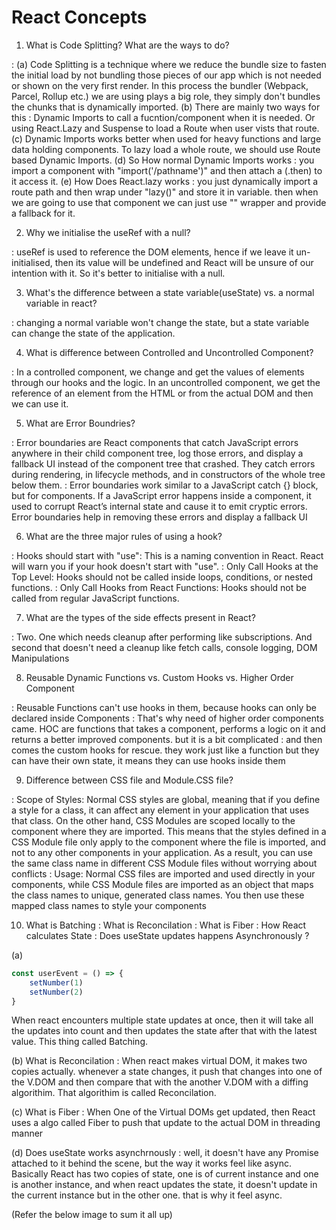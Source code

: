 # React Concepts

1. What is Code Splitting? What are the ways to do?

: (a) Code Splitting is a technique where we reduce the bundle size to fasten the initial load by not bundling those pieces of our app which is not needed or shown on the very first render. In this process the bundler (Webpack, Parcel, Rollup etc.) we are using plays a big role, they simply don't bundles the chunks that is dynamically imported.
(b) There are mainly two ways for this : Dynamic Imports to call a fucntion/component when it is needed. Or using React.Lazy and Suspense to load a Route when user vists that route.
(c) Dynamic Imports works better when used for heavy functions and large data holding components. To lazy load a whole route, we should use Route based Dynamic Imports.
(d) So How normal Dynamic Imports works : you import a component with "import('/pathname')" and then attach a (.then) to it access it.
(e) How Does React.lazy works : you just dynamically import a route path and then wrap under "lazy()" and store it in variable. then when we are going to use that component we can just use "<Suspense></Suspense>" wrapper and provide a fallback for it.

2. Why we initialise the useRef with a null?

: useRef is used to reference the DOM elements, hence if we leave it un-initialised, then its value will be undefined and React will be unsure of our intention with it. So it's better to initialise with a null.

3. What's the difference between a state variable(useState) vs. a normal variable in react?

: changing a normal variable won't change the state, but a state variable can change the state of the application.

4. What is difference between Controlled and Uncontrolled Component?

: In a controlled component, we change and get the values of elements through our hooks and the logic. In an uncontrolled component, we get the reference of an element from the HTML or from the actual DOM and then we can use it.

5. What are Error Boundries?

: Error boundaries are React components that catch JavaScript errors anywhere in their child component tree, log those errors, and display a fallback UI instead of the component tree that crashed. They catch errors during rendering, in lifecycle methods, and in constructors of the whole tree below them.
: Error boundaries work similar to a JavaScript catch {} block, but for components. If a JavaScript error happens inside a component, it used to corrupt React’s internal state and cause it to emit cryptic errors. Error boundaries help in removing these errors and display a fallback UI

6. What are the three major rules of using a hook?

: Hooks should start with "use": This is a naming convention in React. React will warn you if your hook doesn't start with "use". 
: Only Call Hooks at the Top Level: Hooks should not be called inside loops, conditions, or nested functions.
: Only Call Hooks from React Functions: Hooks should not be called from regular JavaScript functions.

7. What are the types of the side effects present in React?

: Two. One which needs cleanup after performing like subscriptions. And second that doesn't need a cleanup like fetch calls, console logging, DOM Manipulations

8. Reusable Dynamic Functions vs. Custom Hooks vs. Higher Order Component

: Reusable Functions can't use hooks in them, because hooks can only be declared inside Components
: That's why need of higher order components came. HOC are functions that takes a component, performs a logic on it and returns a better improved components. but it is a bit complicated
: and then comes the custom hooks for rescue. they work just like a function but they can have their own state, it means they can use hooks inside them

9. Difference between CSS file and Module.CSS file?

: Scope of Styles: Normal CSS styles are global, meaning that if you define a style for a class, it can affect any element in your application that uses that class. On the other hand, CSS Modules are scoped locally to the component where they are imported. This means that the styles defined in a CSS Module file only apply to the component where the file is imported, and not to any other components in your application. As a result, you can use the same class name in different CSS Module files without worrying about conflicts
: Usage: Normal CSS files are imported and used directly in your components, while CSS Module files are imported as an object that maps the class names to unique, generated class names. You then use these mapped class names to style your components

10. What is Batching : What is Reconcilation : What is Fiber : How React calculates State : Does useState updates happens Asynchronously ?

(a)
```js
const userEvent = () => {
    setNumber(1)
    setNumber(2)
}
```
When react encounters multiple state updates at once, then it will take all the updates into count and then updates the state after that with the latest value. This thing called Batching.

(b) What is Reconcilation : When react makes virtual DOM, it makes two copies actually. whenever a state changes, it push that changes into one of the V.DOM and then compare that with the another V.DOM with a diffing algorithim. That algorithim is called Reconcilation.

(c) What is Fiber : When One of the Virtual DOMs get updated, then React uses a algo called Fiber to push that update to the actual DOM in threading manner

(d) Does useState works asynchrnously : well, it doesn't have any Promise attached to it behind the scene, but the way it works feel like async. Basically React has two copies of state, one is of current instance and one is another instance, and when react updates the state, it doesn't update in the current instance but in the other one. that is why it feel async.

(Refer the below image to sum it all up)